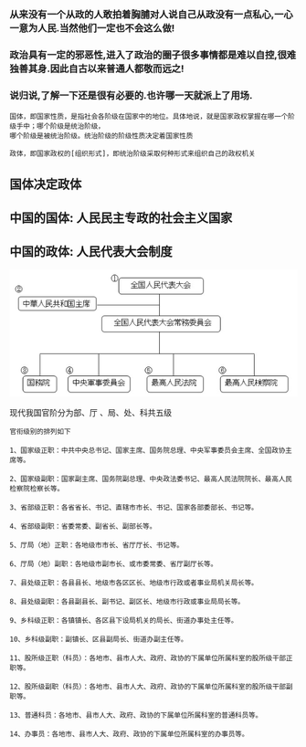
### 从来没有一个从政的人敢拍着胸脯对人说自己从政没有一点私心,一心一意为人民.当然他们一定也不会这么做!
### 政治具有一定的邪恶性,进入了政治的圈子很多事情都是难以自控,很难独善其身.因此自古以来普通人都敬而远之!
### 说归说,了解一下还是很有必要的.也许哪一天就派上了用场.
```
国体，即国家性质，是指社会各阶级在国家中的地位。具体地说，就是国家政权掌握在哪一个阶级手中；哪个阶级是统治阶级，
哪个阶级是被统治阶级。统治阶级的阶级性质决定着国家性质
```
```
政体，即国家政权的[组织形式]，即统治阶级采取何种形式来组织自己的政权机关
```
## 国体决定政体
## 中国的国体: 人民民主专政的社会主义国家
## 中国的政体: 人民代表大会制度

![](organization.jpg)

现代我国官阶分为部、厅 、局、处、科共五级

```
官衔级别的排列如下

1、国家级正职：中共中央总书记、国家主席、国务院总理、中央军事委员会主席、全国政协主席等。

2、国家级副职：国家副主席、国务院副总理、中央政法委书记、最高人民法院院长、最高人民检察院检察长等。

3、省部级正职：各省省长、书记、直辖市市长、书记、国家各部委部长、书记等。

4、省部级副职：省委常委、副省长、副部长等。

5、厅局（地）正职：各地级市市长、省厅厅长、书记等。

6、厅局（地）副职：各地级市副市长、或市委常委、省厅副厅长等。

7、县处级正职：各县县长、地级市各区区长、地级市行政或者事业局机关局长等。

8、县处级副职：各县副县长、副书记、副区长、地级市行政或事业局局长等。

9、乡科级正职：各镇镇长、各区县下设局机关的局长、街道办事处主任等。

10、乡科级副职：副镇长、区县副局长、街道办副主任等。

11、股所级正职（科员）：各地市、县市人大、政府、政协的下属单位所属科室的股所级干部正职等。

12、股所级副职（科员）：各地市、县市人大、政府、政协的下属单位所属科室的股所级干部副职等。

13、普通科员：各地市、县市人大、政府、政协的下属单位所属科室的普通科员等。

14、办事员：各地市、县市人大、政府、政协的下属单位所属科室的办事员等。
```
